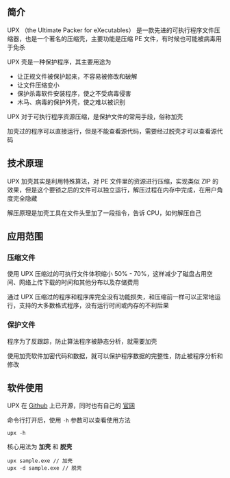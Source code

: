 ## 简介

UPX （the Ultimate Packer for eXecutables） 是一款先进的可执行程序文件压缩器，也是一个著名的压缩壳，主要功能是压缩 PE 文件，有时候也可能被病毒用于免杀

UPX 壳是一种保护程序，其主要用途为

- 让正规文件被保护起来，不容易被修改和破解
- 让文件压缩变小
- 保护杀毒软件安装程序，使之不受病毒侵害
- 木马、病毒的保护外壳，使之难以被识别

UPX 对于可执行程序资源压缩，是保护文件的常用手段，俗称加壳

加壳过的程序可以直接运行，但是不能查看源代码，需要经过脱壳才可以查看源代码

## 技术原理

UPX 加壳其实是利用特殊算法，对 PE 文件里的资源进行压缩，实现类似 ZIP 的效果，但是这个要锁之后的文件可以独立运行，解压过程在内存中完成，在用户角度完全隐藏

解压原理是加壳工具在文件头里加了一段指令，告诉 CPU，如何解压自己

## 应用范围

### 压缩文件

使用 UPX 压缩过的可执行文件体积缩小 50% - 70%，这样减少了磁盘占用空间、网络上传下载的时间和其他分布以及存储费用

通过 UPX 压缩过的程序和程序库完全没有功能损失，和压缩前一样可以正常地运行，支持的大多数格式程序，没有运行时间或内存的不利后果

### 保护文件

程序为了反跟踪，防止算法程序被静态分析，就需要加壳

使用加壳软件加密代码和数据，就可以保护程序数据的完整性，防止被程序分析和修改

## 软件使用

UPX 在 [Github](https://github.com/upx/upx/releases/) 上已开源，同时也有自己的 [官网](https://upx.github.io/)

命令行打开后，使用 `-h` 参数可以查看使用方法

```
upx -h
```

核心用法为 **加壳** 和 **脱壳** 

```
upx sample.exe // 加壳
upx -d sample.exe // 脱壳
```